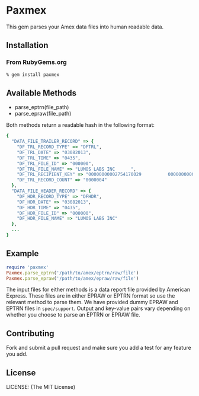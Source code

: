 # Paxmex

This gem parses your Amex data files into human readable data.

## Installation

### From RubyGems.org

```sh
% gem install paxmex
```

## Available Methods

* parse_eptrn(file_path)
* parse_epraw(file_path)

Both methods return a readable hash in the following format:

```ruby
{
  "DATA_FILE_TRAILER_RECORD" => {
    "DF_TRL_RECORD_TYPE" => "DFTRL",
    "DF_TRL_DATE" => "03082013",
    "DF_TRL_TIME" => "0435",
    "DF_TRL_FILE_ID" => "000000",
    "DF_TRL_FILE_NAME" => "LUMOS LABS INC      ",
    "DF_TRL_RECIPIENT_KEY" => "00000000002754170029          0000000000",
    "DF_TRL_RECORD_COUNT" => "0000004"
  },
  "DATA_FILE_HEADER_RECORD" => {
    "DF_HDR_RECORD_TYPE" => "DFHDR",
    "DF_HDR_DATE" => "03082013",
    "DF_HDR_TIME" => "0435",
    "DF_HDR_FILE_ID" => "000000",
    "DF_HDR_FILE_NAME" => "LUMOS LABS INC"
  },
  ...
}
```

## Example

```ruby
require 'paxmex'
Paxmex.parse_eptrn('/path/to/amex/eptrn/raw/file')
Paxmex.parse_epraw('/path/to/amex/epraw/raw/file')
```

The input files for either methods is a data report file provided by American Express. These files are in either EPRAW or EPTRN format so use the relevant method to parse them. We have provided dummy EPRAW and EPTRN files in `spec/support`. Output and key-value pairs vary depending on whether you choose to parse an EPTRN or EPRAW file.

## Contributing

Fork and submit a pull request and make sure you add a test for any feature you add.

## License

LICENSE: (The MIT License)
